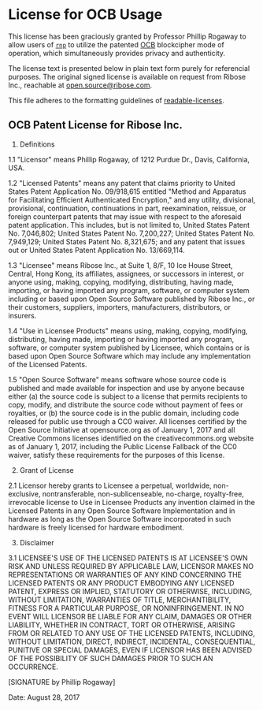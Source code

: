 License for OCB Usage
=====================

This license has been graciously granted by Professor Phillip Rogaway to allow
users of [`rnp`](https://github.com/riboseinc/rnp) to utilize the patented
[OCB](http://web.cs.ucdavis.edu/~rogaway/ocb/) blockcipher mode of operation,
which simultaneously provides privacy and authenticity.

The license text is presented below in plain text form purely for referencial
purposes. The original signed license is available on request from Ribose Inc.,
reachable at open.source@ribose.com.

This file adheres to the formatting guidelines of
[readable-licenses](https://github.com/nevir/readable-licenses).

OCB Patent License for Ribose Inc.
----------------------------------

1. Definitions

1.1 "Licensor" means Phillip Rogaway, of 1212 Purdue Dr., Davis, California, USA.

1.2 "Licensed Patents" means any patent that claims priority to United States
Patent Application No. 09/918,615 entitled "Method and Apparatus for
Facilitating Efficient Authenticated Encryption," and any utility, divisional,
provisional, continuation, continuations in part, reexamination, reissue, or
foreign counterpart patents that may issue with respect to the aforesaid patent
application. This includes, but is not limited to, United States Patent No.
7,046,802; United States Patent No. 7,200,227; United States Patent No.
7,949,129; United States Patent No. 8,321,675; and any patent that issues out
or United States Patent Application No. 13/669,114.

1.3 "Licensee" means Ribose Inc., at Suite 1, 8/F, 10 Ice House Street,
Central, Hong Kong, its affiliates, assignees, or successors in interest, or
anyone using, making, copying, modifying, distributing, having made, importing,
or having imported any program, software, or computer system including or based
upon Open Source Software published by Ribose Inc., or their customers,
suppliers, importers, manufacturers, distributors, or insurers.

1.4 "Use in Licensee Products" means using, making, copying, modifying,
distributing, having made, importing or having imported any program, software,
or computer system published by Licensee, which contains or is based upon Open
Source Software which may include any implementation of the Licensed Patents.

1.5 "Open Source Software" means software whose source code is published and
made available for inspection and use by anyone because either (a) the source
code is subject to a license that permits recipients to copy, modify, and
distribute the source code without payment of fees or royalties, or (b) the
source code is in the public domain, including code released for public use
through a CC0 waiver. All licenses certified by the Open Source Initiative at
opensource.org as of January 1, 2017 and all Creative Commons licenses
identified on the creativecommons.org website as of January 1, 2017, including
the Public License Fallback of the CC0 waiver, satisfy these requirements for
the purposes of this license.

2. Grant of License

2.1 Licensor hereby grants to Licensee a perpetual, worldwide, non-exclusive,
nontransferable, non-sublicenseable, no-charge, royalty-free, irrevocable
license to Use in Licensee Products any invention claimed in the Licensed
Patents in any Open Source Software Implementation and in hardware as long as
the Open Source Software incorporated in such hardware is freely licensed for
hardware embodiment.

3. Disclaimer

3.1 LICENSEE'S USE OF THE LICENSED PATENTS IS AT LICENSEE'S OWN RISK AND UNLESS
REQUIRED BY APPLICABLE LAW, LICENSOR MAKES NO REPRESENTATIONS OR WARRANTIES OF
ANY KIND CONCERNING THE LICENSED PATENTS OR ANY PRODUCT EMBODYING ANY LICENSED
PATENT, EXPRESS OR IMPLIED, STATUTORY OR OTHERWISE, INCLUDING, WITHOUT
LIMITATION, WARRANTIES OF TITLE, MERCHANTIBILITY, FITNESS FOR A PARTICULAR
PURPOSE, OR NONINFRINGEMENT. IN NO EVENT WILL LICENSOR BE LIABLE FOR ANY CLAIM,
DAMAGES OR OTHER LIABILITY, WHETHER IN CONTRACT, TORT OR OTHERWISE, ARISING
FROM OR RELATED TO ANY USE OF THE LICENSED PATENTS, INCLUDING, WITHOUT
LIMITATION, DIRECT, INDIRECT, INCIDENTAL, CONSEQUENTIAL, PUNITIVE OR SPECIAL
DAMAGES, EVEN IF LICENSOR HAS BEEN ADVISED OF THE POSSIBILITY OF SUCH DAMAGES
PRIOR TO SUCH AN OCCURRENCE.

[SIGNATURE by Phillip Rogaway]

Date: August 28, 2017
